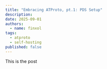 ```yaml
---
title: "Embracing ATProto, pt.1: PDS Setup"
description:
date: 2025-09-01
authors:
  - name: finxol
tags:
  - atproto
  - self-hosting
published: false
---
```


This is the post
